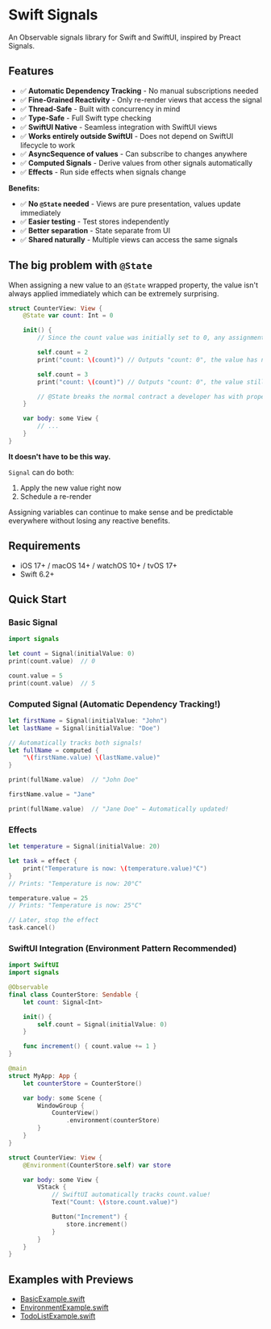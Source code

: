 # Swift Signals

An Observable signals library for Swift and SwiftUI, inspired by Preact Signals.

## Features

- ✅ **Automatic Dependency Tracking** - No manual subscriptions needed
- ✅ **Fine-Grained Reactivity** - Only re-render views that access the signal
- ✅ **Thread-Safe** - Built with concurrency in mind
- ✅ **Type-Safe** - Full Swift type checking
- ✅ **SwiftUI Native** - Seamless integration with SwiftUI views
- ✅ **Works entirely outside SwiftUI** - Does not depend on SwiftUI lifecycle to work
- ✅ **AsyncSequence of values** - Can subscribe to changes anywhere
- ✅ **Computed Signals** - Derive values from other signals automatically
- ✅ **Effects** - Run side effects when signals change

**Benefits:**

- ✅ **No `@State` needed** - Views are pure presentation, values update immediately
- ✅ **Easier testing** - Test stores independently
- ✅ **Better separation** - State separate from UI
- ✅ **Shared naturally** - Multiple views can access the same signals

## The big problem with `@State`

When assigning a new value to an `@State` wrapped property, the value isn't always applied immediately which can be extremely surprising.

```swift
struct CounterView: View {
    @State var count: Int = 0

    init() {
        // Since the count value was initially set to 0, any assignments here in init are scheduled and not applied instantly like a normal variable

        self.count = 2
        print("count: \(count)") // Outputs "count: 0", the value has not been applied yet

        self.count = 3
        print("count: \(count)") // Outputs "count: 0", the value still has not been applied yet

        // @State breaks the normal contract a developer has with property assignment
    }

    var body: some View {
        // ...
    }
}
```

**It doesn't have to be this way.**

`Signal` can do both:

1. Apply the new value right now
2. Schedule a re-render

Assigning variables can continue to make sense and be predictable everywhere without losing any reactive benefits.

## Requirements

- iOS 17+ / macOS 14+ / watchOS 10+ / tvOS 17+
- Swift 6.2+

## Quick Start

### Basic Signal

```swift
import signals

let count = Signal(initialValue: 0)
print(count.value)  // 0

count.value = 5
print(count.value)  // 5
```

### Computed Signal (Automatic Dependency Tracking!)

```swift
let firstName = Signal(initialValue: "John")
let lastName = Signal(initialValue: "Doe")

// Automatically tracks both signals!
let fullName = computed {
    "\(firstName.value) \(lastName.value)"
}

print(fullName.value)  // "John Doe"

firstName.value = "Jane"

print(fullName.value)  // "Jane Doe" ← Automatically updated!
```

### Effects

```swift
let temperature = Signal(initialValue: 20)

let task = effect {
    print("Temperature is now: \(temperature.value)°C")
}
// Prints: "Temperature is now: 20°C"

temperature.value = 25
// Prints: "Temperature is now: 25°C"

// Later, stop the effect
task.cancel()
```

### SwiftUI Integration (Environment Pattern Recommended)

```swift
import SwiftUI
import signals

@Observable
final class CounterStore: Sendable {
    let count: Signal<Int>

    init() {
        self.count = Signal(initialValue: 0)
    }

    func increment() { count.value += 1 }
}

@main
struct MyApp: App {
    let counterStore = CounterStore()

    var body: some Scene {
        WindowGroup {
            CounterView()
                .environment(counterStore)
        }
    }
}

struct CounterView: View {
    @Environment(CounterStore.self) var store

    var body: some View {
        VStack {
            // SwiftUI automatically tracks count.value!
            Text("Count: \(store.count.value)")

            Button("Increment") {
                store.increment()
            }
        }
    }
}
```

## Examples with Previews

* [BasicExample.swift](./Sources/Signals/Examples/BasicExample.swift)
* [EnvironmentExample.swift](./Sources/Signals/Examples/EnvironmentExample.swift)
* [TodoListExample.swift](./Sources/Signals/Examples/TodoListExample.swift)
